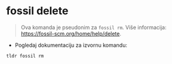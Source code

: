 # fossil delete

> Ova komanda je pseudonim za `fossil rm`.
> Više informacija: <https://fossil-scm.org/home/help/delete>.

- Pogledaj dokumentaciju za izvornu komandu:

`tldr fossil rm`
